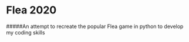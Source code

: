# Flea 2020

#####An attempt to recreate the popular Flea game in python to develop my coding skills
 
